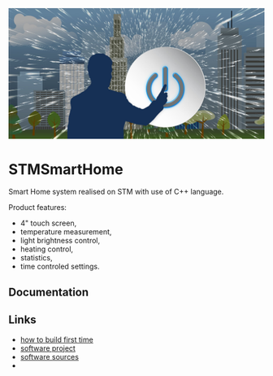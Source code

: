 ![ReadMe](docs/ReadMe.jpg)

# STMSmartHome
Smart Home system realised on STM with use of C++ language. 

Product features:
* 4" touch screen,
* temperature measurement,
* light brightness control,
* heating control,
* statistics,
* time controled settings.

## Documentation

## Links
* [how to build first time](BUILDING.md "BUILD.md")
* [software project](/src/sw/MDK-ARM/ "software_project")
* [software sources](/src/sw/Core/ "software_sources")
* 
